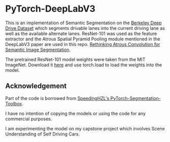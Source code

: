 # PyTorch-DeepLabV3

This is an implementation of Semantic Segmentation on the [Berkeley Deep Drive Dataset](http://bdd-data.berkeley.edu/index.html) which segments drivable lanes into the current driving lane as well as the available alternate lanes. ResNet-101 was used as the feature extractor and the Atrous Spatial Pyramid Pooling module mentioned in the DeepLabV3 paper are used in this repo. [Rethinking Atrous Convolution for Semantic Image Segmentation](https://arxiv.org/abs/1706.05587).

The pretrained ResNet-101 model weights were taken from the MIT ImageNet. Download it [here]((http://sceneparsing.csail.mit.edu/model/pretrained_resnet/resnet101-imagenet.pth)) and use torch.load to load the weights into the model.

## Acknowledgement
Part of the code is borrowed from [SpeedingHZL's PyTorch-Segmentation-Toolbox](https://github.com/speedinghzl/pytorch-segmentation-toolbox). 

I have no intention of copying the models or using the code for any commercial purposes. 

I am experimenting the model on my capstone project which involves Scene Understanding of Self Driving Cars.
